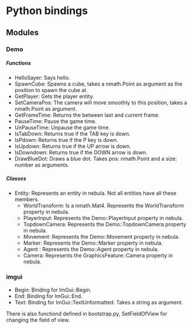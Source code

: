 # Python bindings

## Modules

### Demo

##### Functions
- HelloSayer: Says hello.
- SpawnCube: Spawns a cube, takes a nmath.Point as argument as the position to spawn the cube at.
- GetPlayer: Gets the player entity.
- SetCameraPos: The camera will move smoothly to this position, takes a nmath.Point as argument.
- GetFrameTime: Returns the between last and current frame.
- PauseTime: Pause the game time.
- UnPauseTime: Unpause the game time.
- IsTabDown: Returns true if the TAB key is down.
- IsPdown: Returns true if the P key is down.
- IsUpdown: Returns true if the UP arrow is down.
- IsDowndown: Returns true if the DOWN arrow is down.
- DrawBlueDot: Draws a blue dot. Takes pos: nmath.Point and a size: number as arguments.

##### Classes
- Entity: Represents an entity in nebula. Not all entities have all these members.
    - WorldTransform: Is a nmath.Mat4. Represents the WorldTransform property in nebula.
    - PlayerInput: Represents the Demo::PlayerInput property in nebula.
    - TopdownCamera: Represents the Demo::TopdownCamera property in nebula.
    - Movement: Represents the Demo::Movement property in nebula.
    - Marker: Represents the Demo::Marker property in nebula.
    - Agent : Represents the Demo::Agent property in nebula.
    - Camera: Represents the GraphicsFeature::Camera property in nebula.

### imgui
- Begin: Binding for ImGui::Begin.
- End: Binding for ImGui::End.
- Text: Binding for ImGui::TextUnformatted. Takes a string as argument.

There is also functiond defined in bootstrap.py, SetFieldOfView for changing the field of view.
